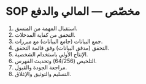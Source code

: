 # SOP مخصّص — المالي والدفع

1) استقبال المهمة من المنسق.
2) التحقق من كفاية المدخلات.
3) جمع البيانات (جامع البيانات) مع مبررات.
4) التحقق (مدقق البيانات) وفق قائمة التحقق.
5) الإنتاج الأولي باستخدام الشخصية.
6) التلخيص (64/256) وتحديث الفهرس.
7) مراجعة الجودة والقبول.
8) التسليم والتوثيق والإغلاق.
